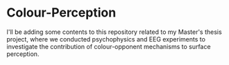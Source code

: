 # Colour-Perception
I'll be adding some contents to this repository related to my Master's thesis project, where we conducted psychophysics and EEG experiments to investigate the contribution of colour-opponent mechanisms to surface perception.

